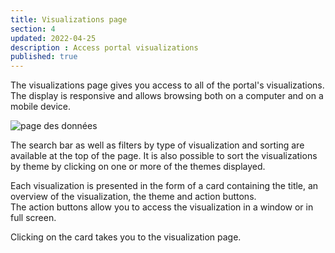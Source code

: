```yaml
---
title: Visualizations page
section: 4
updated: 2022-04-25
description : Access portal visualizations
published: true
---
```


The visualizations page gives you access to all of the portal's visualizations.  
The display is responsive and allows browsing both on a computer and on a mobile device.

![page des données](./images/user-guide-frontoffice/visupage-1.png)

The search bar as well as filters by type of visualization and sorting are available at the top of the page.
It is also possible to sort the visualizations by theme by clicking on one or more of the themes displayed.

Each visualization is presented in the form of a card containing the title, an overview of the visualization, the theme and action buttons.  
The action buttons allow you to access the visualization in a window or in full screen.

Clicking on the card takes you to the visualization page.

